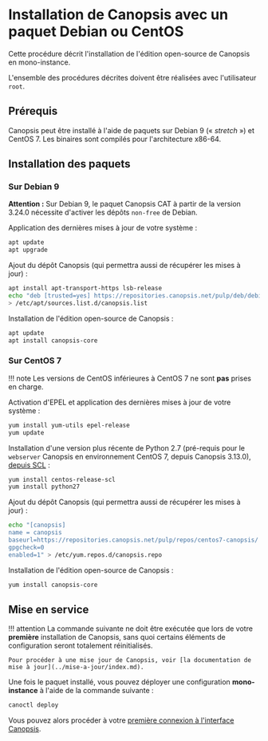 # Installation de Canopsis avec un paquet Debian ou CentOS

Cette procédure décrit l'installation de l'édition open-source de Canopsis en mono-instance.

L'ensemble des procédures décrites doivent être réalisées avec l'utilisateur `root`.

## Prérequis

Canopsis peut être installé à l'aide de paquets sur Debian 9 (« *stretch* ») et CentOS 7. Les binaires sont compilés pour l'architecture x86-64.

## Installation des paquets

### Sur Debian 9

**Attention :** Sur Debian 9, le paquet Canopsis CAT à partir de la version 3.24.0 nécessite d'activer les dépôts `non-free` de Debian.

Application des dernières mises à jour de votre système :
```sh
apt update
apt upgrade
```

Ajout du dépôt Canopsis (qui permettra aussi de récupérer les mises à jour) :
```sh
apt install apt-transport-https lsb-release
echo "deb [trusted=yes] https://repositories.canopsis.net/pulp/deb/debian$(cat /etc/debian_version | cut -d'.' -f 1)-canopsis/ stable main" \
> /etc/apt/sources.list.d/canopsis.list
```

Installation de l'édition open-source de Canopsis :
```sh
apt update
apt install canopsis-core
```

### Sur CentOS 7

!!! note
    Les versions de CentOS inférieures à CentOS 7 ne sont **pas** prises en charge.

Activation d'EPEL et application des dernières mises à jour de votre système :
```sh
yum install yum-utils epel-release
yum update
```

Installation d'une version plus récente de Python 2.7 (pré-requis pour le `webserver` Canopsis en environnement CentOS 7, depuis Canopsis 3.13.0), [depuis SCL](https://www.softwarecollections.org/en/scls/rhscl/python27/) :
```sh
yum install centos-release-scl
yum install python27
```

Ajout du dépôt Canopsis (qui permettra aussi de récupérer les mises à jour) :
```sh
echo "[canopsis]
name = canopsis
baseurl=https://repositories.canopsis.net/pulp/repos/centos7-canopsis/
gpgcheck=0
enabled=1" > /etc/yum.repos.d/canopsis.repo
```

Installation de l'édition open-source de Canopsis :
```sh
yum install canopsis-core
```

## Mise en service

!!! attention
    La commande suivante ne doit être exécutée que lors de votre **première** installation de Canopsis, sans quoi certains éléments de configuration seront totalement réinitialisés.

    Pour procéder à une mise jour de Canopsis, voir [la documentation de mise à jour](../mise-a-jour/index.md).

Une fois le paquet installé, vous pouvez déployer une configuration **mono-instance** à l'aide de la commande suivante :
```sh
canoctl deploy
```

Vous pouvez alors procéder à votre [première connexion à l'interface Canopsis](premiere-connexion.md).

